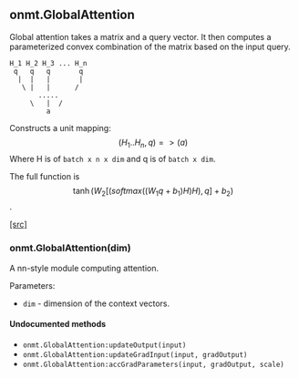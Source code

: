 <a name="onmt.GlobalAttention.dok"></a>


## onmt.GlobalAttention ##

 Global attention takes a matrix and a query vector. It
then computes a parameterized convex combination of the matrix
based on the input query.


    H_1 H_2 H_3 ... H_n
     q   q   q       q
      |  |   |       |
       \ |   |      /
           .....
         \   |  /
             a

Constructs a unit mapping:
  $$(H_1 .. H_n, q) => (a)$$
  Where H is of `batch x n x dim` and q is of `batch x dim`.

  The full function is  $$\tanh(W_2 [(softmax((W_1 q + b_1) H) H), q] + b_2)$$.



<a class="entityLink" href="https://github.com/opennmt/opennmt/blob/ecd46c8eee34474c91ab3606f3e19a1b9db13b22/lib/onmt/GlobalAttention.lua#L30">[src]</a>
<a name="onmt.GlobalAttention"></a>


### onmt.GlobalAttention(dim) ###

A nn-style module computing attention.

  Parameters:

  * `dim` - dimension of the context vectors.



#### Undocumented methods ####

<a name="onmt.GlobalAttention:updateOutput"></a>
 * `onmt.GlobalAttention:updateOutput(input)`
<a name="onmt.GlobalAttention:updateGradInput"></a>
 * `onmt.GlobalAttention:updateGradInput(input, gradOutput)`
<a name="onmt.GlobalAttention:accGradParameters"></a>
 * `onmt.GlobalAttention:accGradParameters(input, gradOutput, scale)`
